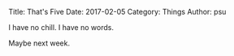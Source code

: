 Title: That's Five
Date: 2017-02-05
Category: Things
Author: psu

I have no chill. I have no words.

Maybe next week.
